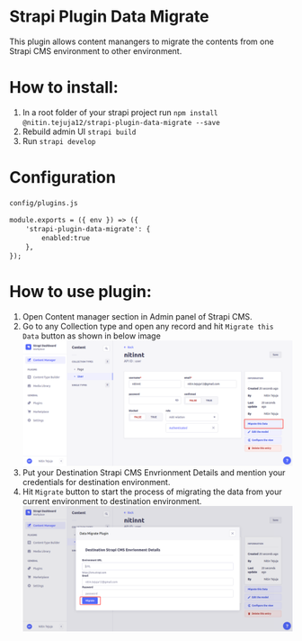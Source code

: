 # Strapi Plugin Data Migrate

This plugin allows content manangers to migrate the contents from one Strapi CMS environment to other environment.

# How to install:

1.  In a root folder of your strapi project run `npm install @nitin.tejuja12/strapi-plugin-data-migrate --save`
2.  Rebuild admin UI `strapi build`
3.  Run `strapi develop`

# Configuration

`config/plugins.js`

```
module.exports = ({ env }) => ({
    'strapi-plugin-data-migrate': {
        enabled:true
    },
});
```


# How to use plugin:

1. Open Content manager section in Admin panel of Strapi CMS. 
2. Go to any Collection type and open any record and hit `Migrate this Data` button as shown in below image
![Migrate this Data](./images/migrate-this-data.png)
3. Put your Destination Strapi CMS Envrionment Details and mention your credentials for destination environment.
4. Hit `Migrate` button to start the process of migrating the data from your current environment to destination environment.
![Migrate](./images/migrate-modal.png)
